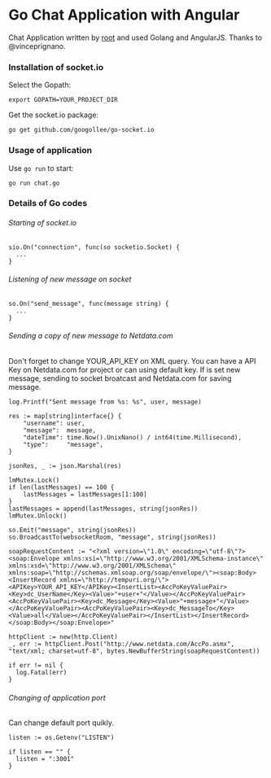 # Go Chat Application with Angular
Chat Application written by [root](http://root.ist) and used Golang and AngularJS. Thanks to @vinceprignano.

### Installation of socket.io
Select the Gopath:
```
export GOPATH=YOUR_PROJECT_DIR
```

Get the socket.io package:
```
go get github.com/googollee/go-socket.io
```

### Usage of application
Use `go run` to start:
```
go run chat.go
```

### Details of Go codes

###### Starting of socket.io
```
sio.On("connection", func(so socketio.Socket) {
  ...
}
```

###### Listening of new message on socket
```
so.On("send_message", func(message string) {
  ...
}
```

###### Sending a copy of new message to Netdata.com
Don't forget to change YOUR_API_KEY on XML query. You can have a API Key on Netdata.com for project or can using default key. If is set new message, sending to socket broatcast and Netdata.com for saving message.
```
log.Printf("Sent message from %s: %s", user, message)

res := map[string]interface{} {
	"username": user,
	"message":  message,
	"dateTime": time.Now().UnixNano() / int64(time.Millisecond),
	"type":     "message",
}

jsonRes, _ := json.Marshal(res)

lmMutex.Lock()
if len(lastMessages) == 100 {
	lastMessages = lastMessages[1:100]
}
lastMessages = append(lastMessages, string(jsonRes))
lmMutex.Unlock()

so.Emit("message", string(jsonRes))
so.BroadcastTo(websocketRoom, "message", string(jsonRes))

soapRequestContent := "<?xml version=\"1.0\" encoding=\"utf-8\"?><soap:Envelope xmlns:xsi=\"http://www.w3.org/2001/XMLSchema-instance\" xmlns:xsd=\"http://www.w3.org/2001/XMLSchema\" xmlns:soap=\"http://schemas.xmlsoap.org/soap/envelope/\"><soap:Body><InsertRecord xmlns=\"http://tempuri.org/\"><APIKey>YOUR_API_KEY</APIKey><InsertList><AccPoKeyValuePair><Key>dc_UserName</Key><Value>"+user+"</Value></AccPoKeyValuePair><AccPoKeyValuePair><Key>dc_Message</Key><Value>"+message+"</Value></AccPoKeyValuePair><AccPoKeyValuePair><Key>dc_MessageTo</Key><Value>all</Value></AccPoKeyValuePair></InsertList></InsertRecord></soap:Body></soap:Envelope>"

httpClient := new(http.Client)
_, err := httpClient.Post("http://www.netdata.com/AccPo.asmx", "text/xml; charset=utf-8", bytes.NewBufferString(soapRequestContent))

if err != nil {
  log.Fatal(err)
}
```

###### Changing of application port
Can change default port quikly.
```
listen := os.Getenv("LISTEN")

if listen == "" {
  listen = ":3001"
}
```
